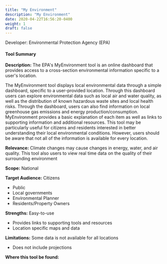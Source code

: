 ```yaml
---
title: "My Environment"
description: "My Environment"
date: 2020-04-22T16:56:20-0400
weight: 1
draft: false
---
```

Developer: Environmental Protection Agency (EPA)

#### Tool Summary
**Description:** The EPA's MyEnvironment tool is an online dashboard that provides access to a cross-section environmental information specific to a user's location. 

The MyEnvironment tool displays local environmental data through a simple dashboard, specific to a user-provided location. Through this dashboard users can explore environmental data such as local air and water quality, as well as the distribution of known hazardous waste sites and local health risks. Through the dashboard, users can also find information on local greenhouse gas emissions and energy production/consumption. MyEnvironment provides a basic explanation of each item as well as links to supporting information and additional resources. This tool may be particularly useful for citizens and residents interested in better understanding their local environmental conditions. However, users should be aware that not all of the information is available for every location. 



**Relevance:** Climate changes may cause changes in energy, water, and air quality. This tool also users to view real time data on the quality of their surrounding environment

**Scope:** National

**Target Audience:** Citizens
* Public
* Local governments
* Environmental Planner
* Residents/Property Owners

**Strengths:** Easy-to-use
* Provides links to supporting tools and resources
* Location specific maps and data

**Limitations:** Some data is not available for all locations
* Does not include projections

**Where this tool be found:** 

